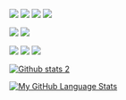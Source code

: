 

<p dir="auto"><a target="_blank" rel="noopener noreferrer nofollow" href="https://camo.githubusercontent.com/dd433625a6e00049c26f08143705ff9e32d5da44f503f1be133664b11e37e34b/68747470733a2f2f696d672e736869656c64732e696f2f62616467652f432532332d3233393132303f7374796c653d666f722d7468652d6261646765266c6f676f3d632d7368617270266c6f676f436f6c6f723d7768697465"><img src="https://camo.githubusercontent.com/dd433625a6e00049c26f08143705ff9e32d5da44f503f1be133664b11e37e34b/68747470733a2f2f696d672e736869656c64732e696f2f62616467652f432532332d3233393132303f7374796c653d666f722d7468652d6261646765266c6f676f3d632d7368617270266c6f676f436f6c6f723d7768697465" data-canonical-src="https://img.shields.io/badge/C%23-239120?style=for-the-badge&amp;logo=c-sharp&amp;logoColor=white" style="max-width: 100%;"></a>
<a target="_blank" rel="noopener noreferrer nofollow" href="https://camo.githubusercontent.com/2f560d26e02a527988a767d9d0b99a470f1d7efc96037abec1d0da71df26e689/68747470733a2f2f696d672e736869656c64732e696f2f62616467652f507974686f6e2d3543324439313f7374796c653d666f722d7468652d6261646765266c6f676f3d707974686f6e266c6f676f436f6c6f723d7768697465"><img src="https://camo.githubusercontent.com/2f560d26e02a527988a767d9d0b99a470f1d7efc96037abec1d0da71df26e689/68747470733a2f2f696d672e736869656c64732e696f2f62616467652f507974686f6e2d3543324439313f7374796c653d666f722d7468652d6261646765266c6f676f3d707974686f6e266c6f676f436f6c6f723d7768697465" data-canonical-src="https://img.shields.io/badge/Python-5C2D91?style=for-the-badge&amp;logo=python&amp;logoColor=white" style="max-width: 100%;"></a>
<a target="_blank" rel="noopener noreferrer nofollow" href="https://camo.githubusercontent.com/b13cb9625ef10e59284fe4487801a467770d58af59c2e6ba692a004543ea776c/68747470733a2f2f696d672e736869656c64732e696f2f62616467652f4a6176615363726970742d3233393132303f7374796c653d666f722d7468652d6261646765266c6f676f3d6a617661736372697074266c6f676f436f6c6f723d7768697465"><img src="https://camo.githubusercontent.com/b13cb9625ef10e59284fe4487801a467770d58af59c2e6ba692a004543ea776c/68747470733a2f2f696d672e736869656c64732e696f2f62616467652f4a6176615363726970742d3233393132303f7374796c653d666f722d7468652d6261646765266c6f676f3d6a617661736372697074266c6f676f436f6c6f723d7768697465" data-canonical-src="https://img.shields.io/badge/JavaScript-239120?style=for-the-badge&amp;logo=javascript&amp;logoColor=white" style="max-width: 100%;"></a>
<a target="_blank" rel="noopener noreferrer nofollow" href="https://camo.githubusercontent.com/6cf9abe9d706421df40ff4feff208a5728df2b77f9eb21f24d09df00a0d69203/68747470733a2f2f696d672e736869656c64732e696f2f62616467652f547970655363726970742d3030374143433f7374796c653d666f722d7468652d6261646765266c6f676f3d74797065736372697074266c6f676f436f6c6f723d7768697465"><img src="https://camo.githubusercontent.com/6cf9abe9d706421df40ff4feff208a5728df2b77f9eb21f24d09df00a0d69203/68747470733a2f2f696d672e736869656c64732e696f2f62616467652f547970655363726970742d3030374143433f7374796c653d666f722d7468652d6261646765266c6f676f3d74797065736372697074266c6f676f436f6c6f723d7768697465" data-canonical-src="https://img.shields.io/badge/TypeScript-007ACC?style=for-the-badge&amp;logo=typescript&amp;logoColor=white" style="max-width: 100%;"></a></p>
<p dir="auto"><a target="_blank" rel="noopener noreferrer nofollow" href="https://camo.githubusercontent.com/f36a579a7440dd2cd03da4903249f86d0d44cb7020fd902512bccd139784b363/68747470733a2f2f696d672e736869656c64732e696f2f62616467652f2e4e45542d3543324439313f7374796c653d666f722d7468652d6261646765266c6f676f3d2e6e6574266c6f676f436f6c6f723d7768697465"><img src="https://camo.githubusercontent.com/f36a579a7440dd2cd03da4903249f86d0d44cb7020fd902512bccd139784b363/68747470733a2f2f696d672e736869656c64732e696f2f62616467652f2e4e45542d3543324439313f7374796c653d666f722d7468652d6261646765266c6f676f3d2e6e6574266c6f676f436f6c6f723d7768697465" data-canonical-src="https://img.shields.io/badge/.NET-5C2D91?style=for-the-badge&amp;logo=.net&amp;logoColor=white" style="max-width: 100%;"></a>
<a target="_blank" rel="noopener noreferrer nofollow" href="https://camo.githubusercontent.com/29026b68c52288230bf32bc2268e47e5c3b81dba23106fb062fcc0541f8e9529/68747470733a2f2f696d672e736869656c64732e696f2f62616467652f416e67756c61722d4444303033313f7374796c653d666f722d7468652d6261646765266c6f676f3d616e67756c6172266c6f676f436f6c6f723d7768697465"><img src="https://camo.githubusercontent.com/29026b68c52288230bf32bc2268e47e5c3b81dba23106fb062fcc0541f8e9529/68747470733a2f2f696d672e736869656c64732e696f2f62616467652f416e67756c61722d4444303033313f7374796c653d666f722d7468652d6261646765266c6f676f3d616e67756c6172266c6f676f436f6c6f723d7768697465" data-canonical-src="https://img.shields.io/badge/Angular-DD0031?style=for-the-badge&amp;logo=angular&amp;logoColor=white" style="max-width: 100%;"></a>
<p dir="auto"><a target="_blank" rel="noopener noreferrer nofollow" href="https://camo.githubusercontent.com/73e74f8b748a4cbf49ecee522e680987178e4dd4fc352ad015324752849c4eab/68747470733a2f2f696d672e736869656c64732e696f2f62616467652f506f73746d616e2d4544384230303f7374796c653d666f722d7468652d6261646765266c6f676f3d706f73746d616e266c6f676f436f6c6f723d7768697465"><img src="https://camo.githubusercontent.com/73e74f8b748a4cbf49ecee522e680987178e4dd4fc352ad015324752849c4eab/68747470733a2f2f696d672e736869656c64732e696f2f62616467652f506f73746d616e2d4544384230303f7374796c653d666f722d7468652d6261646765266c6f676f3d706f73746d616e266c6f676f436f6c6f723d7768697465" data-canonical-src="https://img.shields.io/badge/Postman-ED8B00?style=for-the-badge&amp;logo=postman&amp;logoColor=white" style="max-width: 100%;"></a>
<a target="_blank" rel="noopener noreferrer nofollow" href="https://camo.githubusercontent.com/154b109392c658875e8ae5fd94e79ab62f82341149424efc8eb0c1e59821725a/68747470733a2f2f696d672e736869656c64732e696f2f62616467652f4d6963726f736f66745f53514c5f5365727665722d4343323932373f7374796c653d666f722d7468652d6261646765266c6f676f3d6d6963726f736f66742d73716c2d736572766572266c6f676f436f6c6f723d7768697465"><img src="https://camo.githubusercontent.com/154b109392c658875e8ae5fd94e79ab62f82341149424efc8eb0c1e59821725a/68747470733a2f2f696d672e736869656c64732e696f2f62616467652f4d6963726f736f66745f53514c5f5365727665722d4343323932373f7374796c653d666f722d7468652d6261646765266c6f676f3d6d6963726f736f66742d73716c2d736572766572266c6f676f436f6c6f723d7768697465" data-canonical-src="https://img.shields.io/badge/Microsoft_SQL_Server-CC2927?style=for-the-badge&amp;logo=microsoft-sql-server&amp;logoColor=white" style="max-width: 100%;"></a>
<a target="_blank" rel="noopener noreferrer nofollow" href="https://camo.githubusercontent.com/32608fef5fd9c2c7d97d88e7ac7e73b71576bec05f0d057a0cf68725f46c7f1d/68747470733a2f2f696d672e736869656c64732e696f2f62616467652f706741646d696e2d342d4544384230303f7374796c653d666f722d7468652d6261646765266c6f676f3d706761646d696e34266c6f676f436f6c6f723d7768697465"><img src="https://camo.githubusercontent.com/32608fef5fd9c2c7d97d88e7ac7e73b71576bec05f0d057a0cf68725f46c7f1d/68747470733a2f2f696d672e736869656c64732e696f2f62616467652f706741646d696e2d342d4544384230303f7374796c653d666f722d7468652d6261646765266c6f676f3d706761646d696e34266c6f676f436f6c6f723d7768697465" data-canonical-src="https://img.shields.io/badge/pgAdmin-4-ED8B00?style=for-the-badge&amp;logo=pgadmin4&amp;logoColor=white" style="max-width: 100%;"></a>
<p dir="auto"><a target="_blank" rel="noopener noreferrer nofollow" href="https://camo.githubusercontent.com/d384348e43e21213d34d6f26788184743d308f3a7da59aa4f922b989c7afb646/68747470733a2f2f6769746875622d726561646d652d73746174732e76657263656c2e6170702f6170693f757365726e616d653d62756b6574676c676e2673686f775f69636f6e733d74727565267468656d653d7261646963616c"><img src="https://camo.githubusercontent.com/d384348e43e21213d34d6f26788184743d308f3a7da59aa4f922b989c7afb646/68747470733a2f2f6769746875622d726561646d652d73746174732e76657263656c2e6170702f6170693f757365726e616d653d62756b6574676c676e2673686f775f69636f6e733d74727565267468656d653d7261646963616c" alt="Github stats 2" data-canonical-src="https://github-readme-stats.vercel.app/api?username=skursatToklucu&amp;show_icons=true&amp;theme=radical" style="max-width: 100%;"></a></p>
<p dir="auto"><a href="/skursatToklucu/skursatToklucu/blob/main"><img src="https://camo.githubusercontent.com/eae8fa4e45c8412c82cc61194c2f09f12d6bad0881383eac394f489eaf80aa12/68747470733a2f2f6769746875622d726561646d652d73746174732e76657263656c2e6170702f6170692f746f702d6c616e67732f3f757365726e616d653d62756b6574676c676e266c616e67735f636f756e743d39267468656d653d746f6b796f6e69676874" alt="My GitHub Language Stats" data-canonical-src="https://github-readme-stats.vercel.app/api/top-langs/?username=skursatToklucu&amp;langs_count=9&amp;theme=tokyonight" style="max-width: 100%;"></a></p>
</article>
